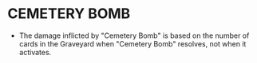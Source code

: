 
# CEMETERY BOMB

*   The damage inflicted by "Cemetery Bomb" is based on the number of cards in the Graveyard when "Cemetery Bomb" resolves, not when it activates.

  